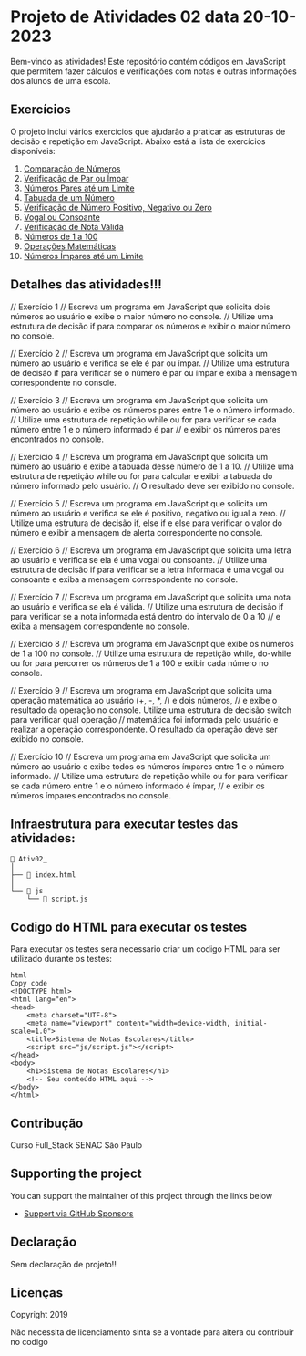 # Projeto de Atividades 02 data 20-10-2023

Bem-vindo as atividades! Este repositório contém códigos em JavaScript que permitem fazer cálculos e verificações com notas e outras informações dos alunos de uma escola.

## Exercícios

O projeto inclui vários exercícios que ajudarão a praticar as estruturas de decisão e repetição em JavaScript. Abaixo está a lista de exercícios disponíveis:

1. [Comparação de Números](#exercício-1)
2. [Verificação de Par ou Ímpar](#exercício-2)
3. [Números Pares até um Limite](#exercício-3)
4. [Tabuada de um Número](#exercício-4)
5. [Verificação de Número Positivo, Negativo ou Zero](#exercício-5)
6. [Vogal ou Consoante](#exercício-6)
7. [Verificação de Nota Válida](#exercício-7)
8. [Números de 1 a 100](#exercício-8)
9. [Operações Matemáticas](#exercício-9)
10. [Números Ímpares até um Limite](#exercício-10)

## Detalhes das atividades!!!

// Exercício 1
// Escreva um programa em JavaScript que solicita dois números ao usuário e exibe o maior número no console.
// Utilize uma estrutura de decisão if para comparar os números e exibir o maior número no console.

// Exercício 2
// Escreva um programa em JavaScript que solicita um número ao usuário e verifica se ele é par ou ímpar.
// Utilize uma estrutura de decisão if para verificar se o número é par ou ímpar e exiba a mensagem correspondente no console.

// Exercício 3
// Escreva um programa em JavaScript que solicita um número ao usuário e exibe os números pares entre 1 e o número informado.
// Utilize uma estrutura de repetição while ou for para verificar se cada número entre 1 e o número informado é par
// e exibir os números pares encontrados no console.

// Exercício 4
// Escreva um programa em JavaScript que solicita um número ao usuário e exibe a tabuada desse número de 1 a 10.
// Utilize uma estrutura de repetição while ou for para calcular e exibir a tabuada do número informado pelo usuário.
// O resultado deve ser exibido no console.

// Exercício 5
// Escreva um programa em JavaScript que solicita um número ao usuário e verifica se ele é positivo, negativo ou igual a zero.
// Utilize uma estrutura de decisão if, else if e else para verificar o valor do número e exibir a mensagem de alerta correspondente no console.

// Exercício 6
// Escreva um programa em JavaScript que solicita uma letra ao usuário e verifica se ela é uma vogal ou consoante.
// Utilize uma estrutura de decisão if para verificar se a letra informada é uma vogal ou consoante e exiba a mensagem correspondente no console.

// Exercício 7
// Escreva um programa em JavaScript que solicita uma nota ao usuário e verifica se ela é válida.
// Utilize uma estrutura de decisão if para verificar se a nota informada está dentro do intervalo de 0 a 10
// e exiba a mensagem correspondente no console.

// Exercício 8
// Escreva um programa em JavaScript que exibe os números de 1 a 100 no console.
// Utilize uma estrutura de repetição while, do-while ou for para percorrer os números de 1 a 100 e exibir cada número no console.

// Exercício 9
// Escreva um programa em JavaScript que solicita uma operação matemática ao usuário (+, -, *, /) e dois números,
// e exibe o resultado da operação no console. Utilize uma estrutura de decisão switch para verificar qual operação
// matemática foi informada pelo usuário e realizar a operação correspondente. O resultado da operação deve ser exibido no console.

// Exercício 10
// Escreva um programa em JavaScript que solicita um número ao usuário e exibe todos os números ímpares entre 1 e o número informado.
// Utilize uma estrutura de repetição while ou for para verificar se cada número entre 1 e o número informado é ímpar,
// e exibir os números ímpares encontrados no console.

## Infraestrutura para executar testes das atividades:

```
📂 Ativ02_
│
├── 📄 index.html
│
└── 📂 js
    └── 📄 script.js

```
## Codigo do HTML para executar os testes
Para executar os testes sera necessario criar um codigo HTML para ser utilizado durante os testes:

```
html
Copy code
<!DOCTYPE html>
<html lang="en">
<head>
    <meta charset="UTF-8">
    <meta name="viewport" content="width=device-width, initial-scale=1.0">
    <title>Sistema de Notas Escolares</title>
    <script src="js/script.js"></script>
</head>
<body>
    <h1>Sistema de Notas Escolares</h1>
    <!-- Seu conteúdo HTML aqui -->
</body>
</html>

```
## Contribução 

Curso Full_Stack SENAC São Paulo

## Supporting the project

You can support the maintainer of this project through the links below

- [Support via GitHub Sponsors](DEV_FULLSTACK_DATA_JAVAz)


## Declaração

Sem declaração de projeto!!

## Licenças

Copyright 2019 

Não necessita de licenciamento sinta se a vontade para altera ou contribuir no codigo